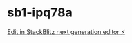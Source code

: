 # sb1-ipq78a

[Edit in StackBlitz next generation editor ⚡️](https://stackblitz.com/~/github.com/taswos0/sb1-ipq78a)